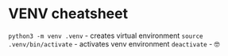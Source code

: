 # VENV cheatsheet

`python3 -m venv .venv` - creates virtual environment
`source .venv/bin/activate` - activates venv environment
`deactivate` - 🤓